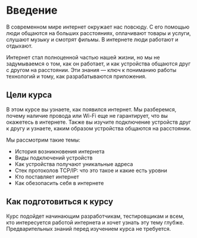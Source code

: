 # Введение

В современном мире интернет окружает нас повсюду. С его помощью люди общаются на больших расстояниях, оплачивают товары и услуги, слушают музыку и смотрят фильмы. В интернете люди работают и отдыхают.

Интернет стал полноценной частью нашей жизни, но мы не задумываемся о том, как он работает, и как устройства общаются друг с другом на расстоянии. Эти знания — ключ к пониманию работы технологий и тому, как разрабатываются приложения.

## Цели курса
В этом курсе вы узнаете, как появился интернет. Мы разберемся, почему наличие провода или Wi-Fi еще не гарантирует, что вы окажетесь в интернете. Также вы изучите подключение устройств друг к другу и узнаете, каким образом устройства общаются на расстоянии.

Мы рассмотрим такие темы:

- История возникновения интернета
- Виды подключений устройств
- Как устройства получают уникальные адреса
- Стек протоколов TCP/IP: что это такое и какие есть уровни
- Кто поставляет интернет
- Как обезопасить себя в интернете

## Как подготовиться к курсу

Курс подойдет начинающим разработчикам, тестировщикам и всем, кто интересуется работой интернета и хочет узнать эту тему глубже. Предварительных знаний перед изучением курса не требуется.